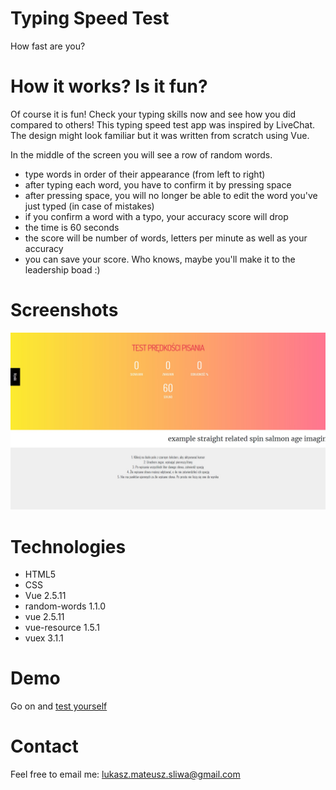 # Typing Speed Test
How fast are you? 

# How it works? Is it fun?  
Of course it is fun! Check your typing skills now and see how you did compared to others! This typing speed test app was inspired by LiveChat. The design might look familiar but it was written from scratch using Vue. 

In the middle of the screen you will see a row of random words. 
  * type words in order of their appearance (from left to right)
  * after typing each word, you have to confirm it by pressing space
  * after pressing space, you will no longer be able to edit the word you've just typed (in case of mistakes)
  * if you confirm a word with a typo, your accuracy score will drop 
  * the time is 60 seconds
  * the score will be number of words, letters per minute as well as your accuracy
  * you can save your score. Who knows, maybe you'll make it to the leadership boad :)

# Screenshots
![screenshot](https://github.com/lsliwaradioluz/typing-speed-test/blob/gh-pages/typingtest-screenshot.jpg)

# Technologies 
  * HTML5
  * CSS
  * Vue 2.5.11
  * random-words 1.1.0
  * vue 2.5.11
  * vue-resource 1.5.1
  * vuex 3.1.1

# Demo
Go on and [test yourself](https://lsliwaradioluz.github.io/typing-speed-test/)

# Contact 
Feel free to email me: lukasz.mateusz.sliwa@gmail.com
